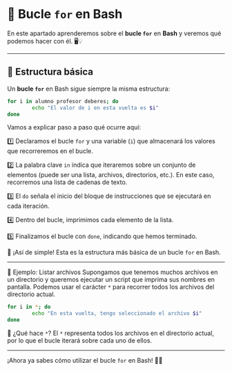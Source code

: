 # 🔄 Bucle `for` en Bash  

En este apartado aprenderemos sobre el **bucle `for`** en **Bash** y veremos qué podemos hacer con él. 🖥️💡  

---  

## 📌 Estructura básica  

Un **bucle `for`** en Bash sigue siempre la misma estructura: 

```bash
for i in alumno profesor deberes; do
        echo "El valor de i en esta vuelta es $i"
done
```

Vamos a explicar paso a paso qué ocurre aquí:

1️⃣ Declaramos el bucle `for` y una variable (`i`) que almacenará los valores que recorreremos en el bucle.

2️⃣ La palabra clave `in` indica que iteraremos sobre un conjunto de elementos (puede ser una lista, archivos, directorios, etc.).
    En este caso, recorremos una lista de cadenas de texto.
    
3️⃣ El `do` señala el inicio del bloque de instrucciones que se ejecutará en cada iteración.

4️⃣ Dentro del bucle, imprimimos cada elemento de la lista.

5️⃣ Finalizamos el bucle con `done`, indicando que hemos terminado.

🔹 ¡Así de simple! Esta es la estructura más básica de un bucle `for` en Bash.

---

📂 Ejemplo: Listar archivos
Supongamos que tenemos muchos archivos en un directorio y queremos ejecutar un script que imprima sus nombres en pantalla.
Podemos usar el carácter `*` para recorrer todos los archivos del directorio actual.

```bash
for i in *; do
        echo "En esta vuelta, tengo seleccionado el archivo $i"
done
```

📌 ¿Qué hace `*`?
El `*` representa todos los archivos en el directorio actual, por lo que el bucle iterará sobre cada uno de ellos.

---

¡Ahora ya sabes cómo utilizar el bucle `for` en Bash! 🚀🎉























